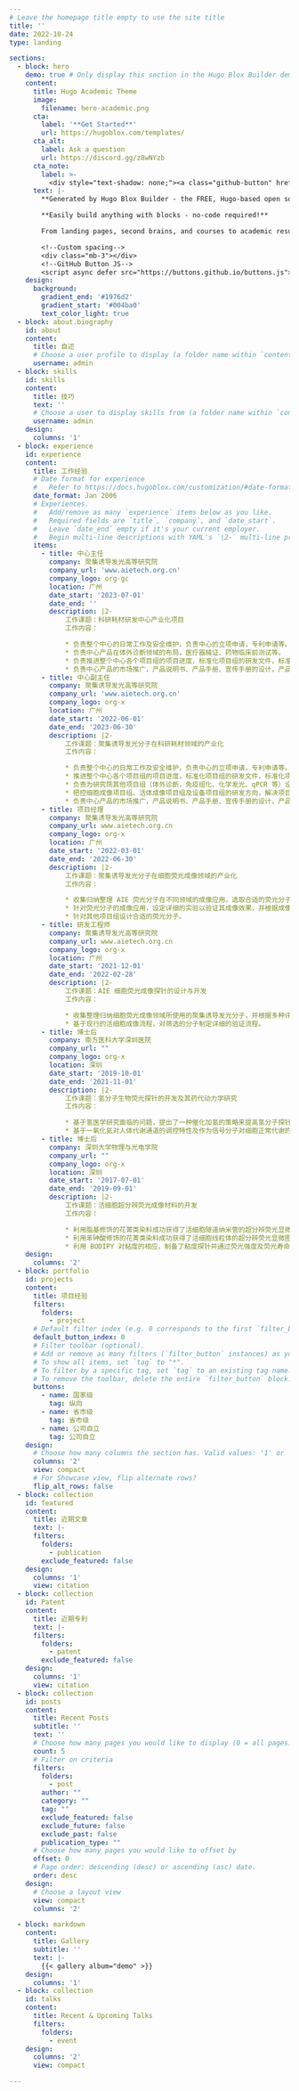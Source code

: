 ```yaml
---
# Leave the homepage title empty to use the site title
title: ''
date: 2022-10-24
type: landing

sections:
  - block: hero
    demo: true # Only display this section in the Hugo Blox Builder demo site
    content:
      title: Hugo Academic Theme
      image:
        filename: hero-academic.png
      cta:
        label: '**Get Started**'
        url: https://hugoblox.com/templates/
      cta_alt:
        label: Ask a question
        url: https://discord.gg/z8wNYzb
      cta_note:
        label: >-
          <div style="text-shadow: none;"><a class="github-button" href="https://github.com/HugoBlox/hugo-blox-builder" data-icon="octicon-star" data-size="large" data-show-count="true" aria-label="Star">Star Hugo Blox Builder</a></div><div style="text-shadow: none;"><a class="github-button" href="https://github.com/HugoBlox/theme-academic-cv" data-icon="octicon-star" data-size="large" data-show-count="true" aria-label="Star">Star the Academic template</a></div>
      text: |-
        **Generated by Hugo Blox Builder - the FREE, Hugo-based open source website builder trusted by 500,000+ sites.**

        **Easily build anything with blocks - no-code required!**

        From landing pages, second brains, and courses to academic resumés, conferences, and tech blogs.

        <!--Custom spacing-->
        <div class="mb-3"></div>
        <!--GitHub Button JS-->
        <script async defer src="https://buttons.github.io/buttons.js"></script>
    design:
      background:
        gradient_end: '#1976d2'
        gradient_start: '#004ba0'
        text_color_light: true
  - block: about.biography
    id: about
    content:
      title: 自述
      # Choose a user profile to display (a folder name within `content/authors/`)
      username: admin
  - block: skills
    id: skills  
    content:
      title: 技巧
      text: ''
      # Choose a user to display skills from (a folder name within `content/authors/`)
      username: admin
    design:
      columns: '1'
  - block: experience
    id: experience
    content:
      title: 工作经验
      # Date format for experience
      #   Refer to https://docs.hugoblox.com/customization/#date-format
      date_format: Jan 2006
      # Experiences.
      #   Add/remove as many `experience` items below as you like.
      #   Required fields are `title`, `company`, and `date_start`.
      #   Leave `date_end` empty if it's your current employer.
      #   Begin multi-line descriptions with YAML's `|2-` multi-line prefix.
      items:
        - title: 中心主任
          company: 聚集诱导发光高等研究院
          company_url: 'www.aietech.org.cn'
          company_logo: org-gc
          location: 广州
          date_start: '2023-07-01'
          date_end: ''
          description: |2-
              工作课题：科研耗材研发中心产业化项目
              工作内容：

              * 负责整个中心的日常工作及安全维护，负责中心的立项申请，专利申请等。
              * 负责中心产品在体外诊断领域的布局，医疗器械证、药物临床前测试等。
              * 负责推进整个中心各个项目组的项目进度，标准化项目组的研发文件，标准化项目组的研发流程。
              * 负责中心产品的市场推广，产品说明书、产品手册、宣传手册的设计，产品试用装、产品定价及产品包装的制定，产品销售代理商的联系，产品售后服务及技术支持。
        - title: 中心副主任
          company: 聚集诱导发光高等研究院
          company_url: 'www.aietech.org.cn'
          company_logo: org-x
          location: 广州
          date_start: '2022-06-01'
          date_end: '2023-06-30'
          description: |2-
              工作课题：聚集诱导发光分子在科研耗材领域的产业化
              工作内容：

              * 负责整个中心的日常工作及安全维护，负责中心的立项申请，专利申请等。
              * 推进整个中心各个项目组的项目进度，标准化项目组的研发文件，标准化项目组的研发流程。
              * 负责为研究院其他项目组（体外诊断，免疫组化、化学发光、qPCR 等）设计及改进荧光分子，并协调合成项目组的分子合成。
              * 把控细胞成像项目组、活体成像项目组及设备项目组的研发方向，解决项目研发过程中遇到的问题。
              * 负责中心产品的市场推广，产品说明书、产品手册、宣传手册的设计，产品试用装、产品定价及产品包装的制定，产品销售代理商的联系，产品售后服务及技术支持。
        - title: 项目经理
          company: 聚集诱导发光高等研究院
          company_url: www.aietech.org.cn
          company_logo: org-x
          location: 广州
          date_start: '2022-03-01'
          date_end: '2022-06-30'
          description: |2-
              工作课题：聚集诱导发光分子在细胞荧光成像领域的产业化
              工作内容：

              * 收集归纳整理 AIE 荧光分子在不同领域的成像应用，选取合适的荧光分子进行产业化潜力评价。
              * 针对荧光分子的成像应用，设定详细的实验以验证其成像效果，并根据成像结果进行进一步筛选。
              * 针对其他项目组设计合适的荧光分子。
        - title: 研发工程师
          company: 聚集诱导发光高等研究院
          company_url: www.aietech.org.cn
          company_logo: org-x
          location: 广州
          date_start: '2021-12-01'
          date_end: '2022-02-28'
          description: |2-
              工作课题：AIE 细胞荧光成像探针的设计与开发
              工作内容：

              * 收集整理归纳细胞荧光成像领域所使用的聚集诱导发光分子，并根据多种评价标准对其产业化潜力进行评价，筛选出具备产业化潜力的分子。
              * 基于现行的活细胞成像流程，对筛选的分子制定详细的验证流程。
        - title: 博士后
          company: 南方医科大学深圳医院
          company_url: ""
          company_logo: org-x
          location: 深圳
          date_start: '2019-10-01'
          date_end: '2021-11-01'
          description: |2-
              工作课题：氢分子生物荧光探针的开发及其药代动力学研究
              工作内容：

              * 基于氢医学研究面临的问题，提出了一种催化加氢的策略来提高氢分子探针的化学反应活性、探测灵敏度和准确性。基于此策略，合成了一系列氢分子探针，并筛选出一种合格的比率型纳米探针。利用开发的氢分子生物探针，首次直接观察到了吸入的氢气分子快速跨越血脑屏障的现象，为氢分子跨越生物屏障的长期猜想提供了直接证据。利用开发的氢分子生物探针，首次直接观察到了富氢水中的氢分子从植物根部快速转运至叶面的现象，证实了氢分子能够轻松跨越植物内的生物屏障在植物体内快速转运。
              * 基于一氧化氮对人体代谢通道的调控特性及作为信号分子对细胞正常代谢的影响，设计了一种基于精胺的一氧化氮前体药物分子，该药物分子具备线粒体靶向特性，能够利用线粒体产生的活性氧物质激活一氧化氮释放，相比于精胺药物，其一氧化氮的释放量提升了一个数量级。
        - title: 博士后
          company: 深圳大学物理与光电学院
          company_url: ""
          company_logo: org-x
          location: 深圳
          date_start: '2017-07-01'
          date_end: '2019-09-01'
          description: |2-
              工作课题：活细胞超分辨荧光成像材料的开发
              工作内容：

              * 利用脂基修饰的花菁类染料成功获得了活细胞隧道纳米管的超分辨荧光显微图像，并捕获到了隧道纳米管断裂的过程，这项成果为细胞隧道纳米管的研究提供了新的工具
              * 利用苯砷酸修饰的花菁类染料成功获得了活细胞线粒体的超分辨荧光显微图像，并以此成功观测到了线粒体融合及断裂的过程。
              * 利用 BODIPY 对粘度的相应，制备了粘度探针并通过荧光强度及荧光寿命对细胞内的粘度进行了双模态成像。
    design:
      columns: '2'
  - block: portfolio
    id: projects
    content:
      title: 项目经验
      filters:
        folders:
          - project
      # Default filter index (e.g. 0 corresponds to the first `filter_button` instance below).
      default_button_index: 0
      # Filter toolbar (optional).
      # Add or remove as many filters (`filter_button` instances) as you like.
      # To show all items, set `tag` to "*".
      # To filter by a specific tag, set `tag` to an existing tag name.
      # To remove the toolbar, delete the entire `filter_button` block.
      buttons:
        - name: 国家级
          tag: 纵向
        - name: 省市级
          tag: 省市级
        - name: 公司自立
          tag: 公司自立
    design:
      # Choose how many columns the section has. Valid values: '1' or '2'.
      columns: '2'
      view: compact
      # For Showcase view, flip alternate rows?
      flip_alt_rows: false
  - block: collection
    id: featured
    content:
      title: 近期文章
      text: |-
      filters:
        folders:
          - publication
        exclude_featured: false
    design:
      columns: '1'
      view: citation
  - block: collection
    id: Patent
    content:
      title: 近期专利
      text: |-
      filters:
        folders:
          - patent
        exclude_featured: false
    design:
      columns: '1'
      view: citation
  - block: collection
    id: posts
    content:
      title: Recent Posts
      subtitle: ''
      text: ''
      # Choose how many pages you would like to display (0 = all pages)
      count: 5
      # Filter on criteria
      filters:
        folders:
          - post
        author: ""
        category: ""
        tag: ""
        exclude_featured: false
        exclude_future: false
        exclude_past: false
        publication_type: ""
      # Choose how many pages you would like to offset by
      offset: 0
      # Page order: descending (desc) or ascending (asc) date.
      order: desc
    design:
      # Choose a layout view
      view: compact
      columns: '2'

  - block: markdown
    content:
      title: Gallery
      subtitle: ''
      text: |-
        {{< gallery album="demo" >}}
    design:
      columns: '1'
  - block: collection
    id: talks
    content:
      title: Recent & Upcoming Talks
      filters:
        folders:
          - event
    design:
      columns: '2'
      view: compact

---
```

